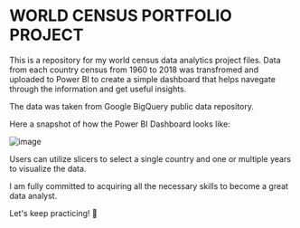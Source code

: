 # WORLD CENSUS PORTFOLIO PROJECT

This is a repository for my world census data analytics project files. Data from each country census from 1960 to 2018 was transfromed and uploaded to Power BI to create a simple dashboard that helps navegate through the information and get useful insights.

The data was taken from Google BigQuery public data repository.

Here a snapshot of how the Power BI Dashboard looks like:

![image](https://github.com/MHBdata/WorldCensusDataProject/assets/173110381/77c88587-b95e-463f-95ff-d8eeb6e13d23)

Users can utilize slicers to select a single country and one or multiple years to visualize the data.

I am fully committed to acquiring all the necessary skills to become a great data analyst. 

Let's keep practicing! 🙌
